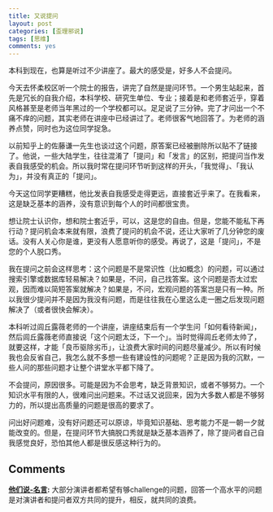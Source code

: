 ```yaml
---
title: 又说提问
layout: post
categories: [歪理邪说]
tags: [思维]
comments: yes
---
```


本科到现在，也算是听过不少讲座了。最大的感受是，好多人不会提问。

今天去怀柔校区听一个院士的报告，讲完了自然是提问环节。一个男生站起来，首先是冗长的自我介绍，本科学校、研究生单位、专业；接着是和老师套近乎，穿着风格甚至是老师当年黑过的一个学校都可以。足足说了三分钟。完了才问出一个不痛不痒的问题，其实老师在讲座中已经讲过了。老师很客气地回答了。为老师的涵养点赞，同时也为这位同学捉急。

以前知乎上的佐藤谦一先生也谈过这个问题，原答案已经被删除所以贴不了链接了。他说，一些大陆学生，往往混淆了「提问」和「发言」的区别，把提问当作发表自我感受的机会。所以我时常在提问环节听到这样的开头，「我觉得」、「我认为」，并没有真正的「提问」。

今天这位同学更糟糕，他比发表自我感受走得更远，直接套近乎来了。在我看来，这是缺乏基本的涵养，没有意识到每个人的时间都很宝贵。

想让院士认识你，想和院士套近乎，可以，这是您的自由。但是，您能不能私下再行动？提问机会本来就有限，浪费了提问的机会不说，还让大家听了几分钟您的废话。没有人关心你是谁，更没有人愿意听你的感受。再说了，这是「提问」，不是您的个人脱口秀。

我在提问之前会这样思考：这个问题是不是常识性（比如概念）的问题，可以通过搜索引擎或数据库轻易解决？如果是，不问，自己找答案。这个问题是否太过宏观，因而难以简短答案就解决？如果是，不问，宏观问题的答案岂是只有一种。所以我很少提问并不是因为我没有问题，而是往往我在心里这么走一圈之后发现问题解决了（或者很快会解决）。

本科听过闾丘露薇老师的一个讲座，讲座结束后有一个学生问「如何看待新闻」，然后闾丘露薇老师直接说「这个问题太泛，下一个」。当时觉得闾丘老师太帅了，就要这样，才能「良币驱除劣币」，让浪费大家时间的问题尽量减少。所以有时候我也会反省自己，我怎么就不多想一些有建设性的问题呢？正是因为我的沉默，一些人问的那些问题才让整个讲堂水平都下降了。

不会提问，原因很多。可能是因为不会思考，缺乏背景知识，或者不够努力。一个知识水平有限的人，很难问出问题来。不过话又说回来，因为大多数人都是不够努力的，所以提出高质量的问题是很高的要求了。

问出好问题难，没有好问题还可以原谅，毕竟知识基础、思考能力不是一朝一夕就能改变的。但是，在提问环节大搞脱口秀就是缺乏基本涵养了，除了提问者自己自我感觉良好，恐怕其他人都是很反感这种行为的。

## Comments

**[他们说-名言](#213 "2014-04-21 17:04:19"):** 大部分演讲者都希望有够challenge的问题，回答一个高水平的问题是对演讲者和提问者双方共同的提升，相反，就共同的浪费。

